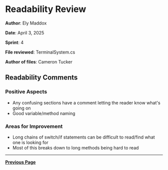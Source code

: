 # Readability Review

**Author**: Ely Maddox

**Date**: April 3, 2025

**Sprint**: 4

**File reviewed**: TerminalSystem.cs

**Author of files**: Cameron Tucker


## Readability Comments

### Positive Aspects

- Any confusing sections have a comment letting the reader know what's going on
- Good variable/method naming

### Areas for Improvement

- Long chains of switch/if statements can be difficult to read/find what one is looking for
- Most of this breaks down to long methods being hard to read

---

[**Previous Page**](../README.md)
